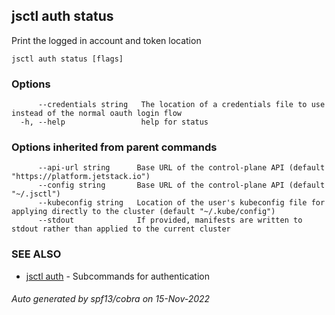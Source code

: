 ## jsctl auth status

Print the logged in account and token location

```
jsctl auth status [flags]
```

### Options

```
      --credentials string   The location of a credentials file to use instead of the normal oauth login flow
  -h, --help                 help for status
```

### Options inherited from parent commands

```
      --api-url string      Base URL of the control-plane API (default "https://platform.jetstack.io")
      --config string       Base URL of the control-plane API (default "~/.jsctl")
      --kubeconfig string   Location of the user's kubeconfig file for applying directly to the cluster (default "~/.kube/config")
      --stdout              If provided, manifests are written to stdout rather than applied to the current cluster
```

### SEE ALSO

* [jsctl auth](jsctl_auth.md)	 - Subcommands for authentication

###### Auto generated by spf13/cobra on 15-Nov-2022
